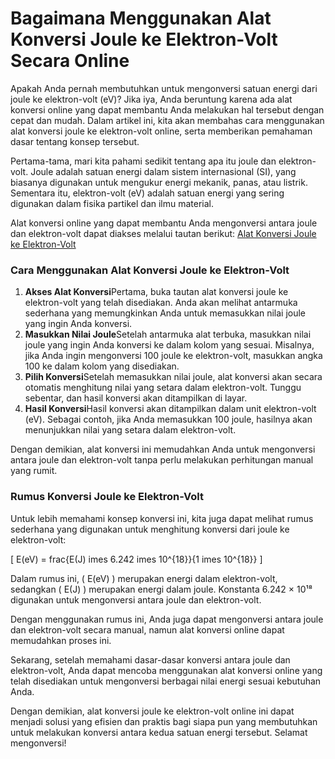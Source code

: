 Bagaimana Menggunakan Alat Konversi Joule ke Elektron-Volt Secara Online
========================================================================

Apakah Anda pernah membutuhkan untuk mengonversi satuan energi dari joule ke elektron-volt (eV)? Jika iya, Anda beruntung karena ada alat konversi online yang dapat membantu Anda melakukan hal tersebut dengan cepat dan mudah. Dalam artikel ini, kita akan membahas cara menggunakan alat konversi joule ke elektron-volt online, serta memberikan pemahaman dasar tentang konsep tersebut.

Pertama-tama, mari kita pahami sedikit tentang apa itu joule dan elektron-volt. Joule adalah satuan energi dalam sistem internasional (SI), yang biasanya digunakan untuk mengukur energi mekanik, panas, atau listrik. Sementara itu, elektron-volt (eV) adalah satuan energi yang sering digunakan dalam fisika partikel dan ilmu material.

Alat konversi online yang dapat membantu Anda mengonversi antara joule dan elektron-volt dapat diakses melalui tautan berikut: [Alat Konversi Joule ke Elektron-Volt](https://www.onlinecalculatorsfree.com/id/convert/joules-to-electron-volts.html)

### Cara Menggunakan Alat Konversi Joule ke Elektron-Volt

1. **Akses Alat Konversi**Pertama, buka tautan alat konversi joule ke elektron-volt yang telah disediakan. Anda akan melihat antarmuka sederhana yang memungkinkan Anda untuk memasukkan nilai joule yang ingin Anda konversi.
2. **Masukkan Nilai Joule**Setelah antarmuka alat terbuka, masukkan nilai joule yang ingin Anda konversi ke dalam kolom yang sesuai. Misalnya, jika Anda ingin mengonversi 100 joule ke elektron-volt, masukkan angka 100 ke dalam kolom yang disediakan.
3. **Pilih Konversi**Setelah memasukkan nilai joule, alat konversi akan secara otomatis menghitung nilai yang setara dalam elektron-volt. Tunggu sebentar, dan hasil konversi akan ditampilkan di layar.
4. **Hasil Konversi**Hasil konversi akan ditampilkan dalam unit elektron-volt (eV). Sebagai contoh, jika Anda memasukkan 100 joule, hasilnya akan menunjukkan nilai yang setara dalam elektron-volt.

Dengan demikian, alat konversi ini memudahkan Anda untuk mengonversi antara joule dan elektron-volt tanpa perlu melakukan perhitungan manual yang rumit.

### Rumus Konversi Joule ke Elektron-Volt

Untuk lebih memahami konsep konversi ini, kita juga dapat melihat rumus sederhana yang digunakan untuk menghitung konversi dari joule ke elektron-volt:

\[ E(eV) = frac{E(J) imes 6.242 imes 10^{18}}{1 imes 10^{18}} \]

Dalam rumus ini, ( E(eV) ) merupakan energi dalam elektron-volt, sedangkan ( E(J) ) merupakan energi dalam joule. Konstanta 6.242 × 10¹⁸ digunakan untuk mengonversi antara joule dan elektron-volt.

Dengan menggunakan rumus ini, Anda juga dapat mengonversi antara joule dan elektron-volt secara manual, namun alat konversi online dapat memudahkan proses ini.

Sekarang, setelah memahami dasar-dasar konversi antara joule dan elektron-volt, Anda dapat mencoba menggunakan alat konversi online yang telah disediakan untuk mengonversi berbagai nilai energi sesuai kebutuhan Anda.

Dengan demikian, alat konversi joule ke elektron-volt online ini dapat menjadi solusi yang efisien dan praktis bagi siapa pun yang membutuhkan untuk melakukan konversi antara kedua satuan energi tersebut. Selamat mengonversi!